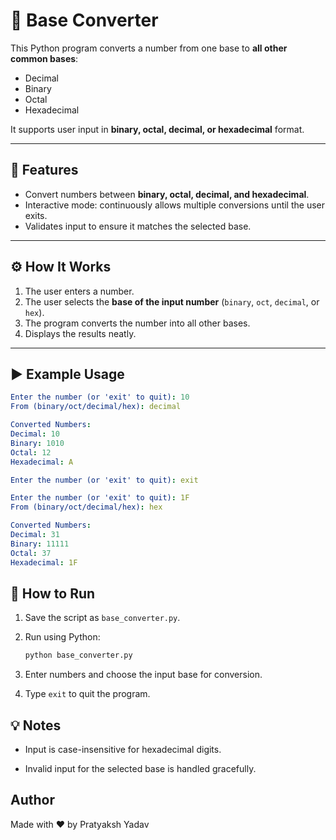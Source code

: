 # 🔢 Base Converter

This Python program converts a number from one base to **all other common bases**:  
- Decimal  
- Binary  
- Octal  
- Hexadecimal  

It supports user input in **binary, octal, decimal, or hexadecimal** format.

---

## 📌 Features
- Convert numbers between **binary, octal, decimal, and hexadecimal**.
- Interactive mode: continuously allows multiple conversions until the user exits.
- Validates input to ensure it matches the selected base.

---

## ⚙️ How It Works
1. The user enters a number.
2. The user selects the **base of the input number** (`binary`, `oct`, `decimal`, or `hex`).
3. The program converts the number into all other bases.
4. Displays the results neatly.

---

## ▶️ Example Usage

```yml
Enter the number (or 'exit' to quit): 10
From (binary/oct/decimal/hex): decimal

Converted Numbers:
Decimal: 10
Binary: 1010
Octal: 12
Hexadecimal: A

Enter the number (or 'exit' to quit): exit

Enter the number (or 'exit' to quit): 1F
From (binary/oct/decimal/hex): hex

Converted Numbers:
Decimal: 31
Binary: 11111
Octal: 37
Hexadecimal: 1F


```

## 🚀 How to Run
1. Save the script as `base_converter.py`.
2. Run using Python:
   ```bash
   python base_converter.py
   ```
3. Enter numbers and choose the input base for conversion.

4. Type `exit` to quit the program.


## 💡 Notes

- Input is case-insensitive for hexadecimal digits.

- Invalid input for the selected base is handled gracefully.

## Author

Made with ❤️ by Pratyaksh Yadav